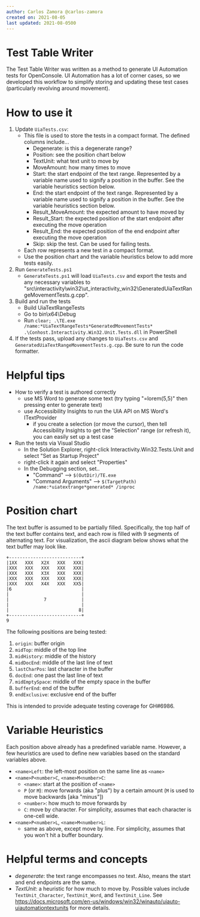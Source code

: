 ```yaml
---
author: Carlos Zamora @carlos-zamora
created on: 2021-08-05
last updated: 2021-08-0500
---
```


# Test Table Writer

The Test Table Writer was written as a method to generate UI Automation tests for OpenConsole. UI Automation has a lot of corner cases, so we developed this workflow to simplify storing and updating these test cases (particularly revolving around movement).

# How to use it
1. Update `UiaTests.csv`:
    - This file is used to store the tests in a compact format. The defined columns include...
        - Degenerate: is this a degenerate range?
        - Position: see the position chart below
        - TextUnit: what text unit to move by
        - MoveAmount: how many times to move
        - Start: the start endpoint of the text range. Represented by a variable name used to signify a position in the buffer. See the variable heuristics section below.
        - End: the start endpoint of the text range. Represented by a variable name used to signify a position in the buffer. See the variable heuristics section below.
        - Result_MoveAmount: the expected amount to have moved by
        - Result_Start: the expected position of the start endpoint after executing the move operation
        - Result_End: the expected position of the end endpoint after executing the move operation
        - Skip: skip the test. Can be used for failing tests.
    - Each row represents a new test in a compact format.
    - Use the position chart and the variable heuristics below to add more tests easily.
2. Run `GenerateTests.ps1`
    - `GenerateTests.ps1` will load `UiaTests.csv` and export the tests and any necessary variables to "src\interactivity\win32\ut_interactivity_win32\GeneratedUiaTextRangeMovementTests.g.cpp".
3. Build and run the tests
    - Build UiaTextRangeTests
    - Go to bin\x64\Debug
    - Run `clear; .\TE.exe /name:*UiaTextRangeTests*GeneratedMovementTests* .\Conhost.Interactivity.Win32.Unit.Tests.dll` in PowerShell
5. If the tests pass, upload any changes to `UiaTests.csv` and `GeneratedUiaTextRangeMovementTests.g.cpp`. Be sure to run the code formatter.

# Helpful tips
- How to verify a test is authored correctly
    - use MS Word to generate some text (try typing "=lorem(5,5)" then pressing enter to generate text)
    - use Accessibility Insights to run the UIA API on MS Word's ITextProvider
        - if you create a selection (or move the cursor), then tell Accessibility Insights to get the "Selection" range (or refresh it), you can easily set up a test case
- Run the tests via Visual Studio
    - In the Solution Explorer, right-click Interactivity.Win32.Tests.Unit and select "Set as Startup Project"
    - right-click it again and select "Properties"
    - In the Debugging section, set..
        - "Command" --> `$(OutDir)/TE.exe`
        - "Command Arguments" --> `$(TargetPath) /name:*uiatextrange*generated* /inproc`

# Position chart
The text buffer is assumed to be partially filled. Specifically, the top half of the text buffer contains text, and each row is filled with 9 segments of alternating text. For visualization,
the ascii diagram below shows what the text buffer may look like.
```
+---------------------------+
|1XX   XXX   X2X   XXX   XXX|
|XXX   XXX   XXX   XXX   XXX|
|XXX   XXX   X3X   XXX   XXX|
|XXX   XXX   XXX   XXX   XXX|
|XXX   XXX   X4X   XXX   XX5|
|6                          |
|                           |
|             7             |
|                           |
|                          8|
+---------------------------+
9
```
The following positions are being tested:
1. `origin`: buffer origin
2. `midTop`: middle of the top line
3. `midHistory`: middle of the history
4. `midDocEnd`: middle of the last line of text
5. `lastCharPos`: last character in the buffer
6. `docEnd`: one past the last line of text
7. `midEmptySpace`: middle of the empty space in the buffer
8. `bufferEnd`: end of the buffer
9. `endExclusive`: exclusive end of the buffer

This is intended to provide adequate testing coverage for GH#6986.

# Variable Heuristics
Each position above already has a predefined variable name. However, a few heuristics are used to define new variables based on the standard variables above.
- `<name>Left`: the left-most position on the same line as `<name>`
- `<name>P<number>C`, `<name>M<number>C`:
    - `<name>`: start at the position of `<name>`
    - `P` (or `M`): move forwards (aka "plus") by a certain amount (`M` is used to move backwards [aka "minus"])
    - `<number>`: how much to move forwards by
    - `C`: move by character. For simplicity, assumes that each character is one-cell wide.
- `<name>P<number>L`, `<name>M<number>L`:
    - same as above, except move by line. For simplicity, assumes that you won't hit a buffer boundary.

# Helpful terms and concepts
- *degenerate*: the text range encompasses no text. Also, means the start and end endpoints are the same.
- *TextUnit*: a heuristic for how much to move by. Possible values include `TextUnit_Character`, `TextUnit_Word`, and `TextUnit_Line`. See https://docs.microsoft.com/en-us/windows/win32/winauto/uiauto-uiautomationtextunits for more details.
